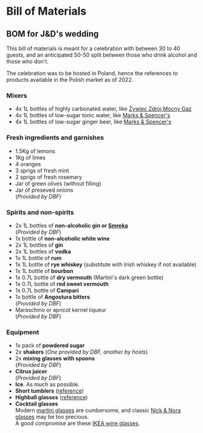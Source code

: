 # Bill of Materials

## BOM for J&D's wedding
This bill of materials is meant for a celebration with between 30 to 40 guests, and an anticipated 50-50 split between those who drink alcohol and those who don't.

The celebration was to be hosted in Poland, hence the references to products available in the Polish market as of 2022.

### Mixers
- 4x 1L bottles of highly carbonated water, like [Żywiec Zdroj Mocny Gaz](https://www.frisco.pl/pid,5544/n,zywiec-zdroj-mocny-gaz/stn,product)
- 4x 1L bottles of low-sugar tonic water, like [Marks & Spencer's](https://www.frisco.pl/pid,134836/n,marks---spencer-napoj-gazowany-indian-tonic-water-(bez-cukru)/stn,product)
- 4x 1L bottles of low-sugar ginger beer, like [Marks & Spencer's](https://www.frisco.pl/pid,122055/n,marks---spencer-niskokaloryczny-gazowany-napoj-imbirowy-ze-slodzikiem/stn,product)

### Fresh ingredients and garnishes
- 1.5Kg of lemons
- 1Kg of limes
- 4 oranges
- 3 sprigs of fresh mint
- 2 sprigs of fresh rosemary 
- Jar of green olives (without filling)
- Jar of preseved onions  
  (*Provided by DBF*)

### Spirits and non-spirits
- 2x 1L bottles of **non-alcoholic gin or [Smreka](https://balkanlunchbox.com/fermented-juniper-berry-juice-smreka/)**  
  (*Provided by DBF*)
- 1x bottle of **non-alcoholic white wine**
- 2x 1L bottles of **gin**
- 2x 1L bottles of **vodka**
- 1x 1L bottle of **rum**
- 1x 1L bottle of **rye whiskey** (substitute with Irish whiskey if not available)
- 1x 1L bottle of **bourbon**
- 1x 0.7L bottle of **dry vermouth** (Martini's dark green bottle)
- 1x 0.7L bottle of **red sweet vermouth**
- 1x 0.7L bottle of **Campari**
- 1x bottle of **Angostura bitters**  
  (*Provided by DBF*)
- Maraschino or apricot kernel liqueur  
  (*Provided by DBF*)

### Equipment
- 1x pack of **powdered sugar**
- 2x **shakers**
  (*One provided by DBF, another by hosts*)
- 2x **mixing glasses with spoons**  
  (*Provided by DBF*)
- **Citrus juicer**  
  (*Provided by DBF*)
- **Ice**. As much as possible.
- **Short tumblers** ([reference](https://commons.wikimedia.org/wiki/Category:Tumblers_(drinking_glasses)#/media/File:Trinkglas,_Tumbler-Form.jpg))
- **Highball glasses** ([reference](https://upload.wikimedia.org/wikipedia/commons/c/c8/Highball_Glass_%28Tumbler%29.svg))
- **Cocktail glasses**  
Modern [martini glasses](https://en.wikipedia.org/wiki/Cocktail_glass) are cumbersome, and classic [Nick & Nora glasses](https://www.crateandbarrel.com/nick-and-nora-glass/s444582) may be too precious.  
A good compromise are these [IKEA wine glasses](https://www.ikea.com/pl/pl/p/foersiktigt-kieliszek-do-wina-80300207/).
